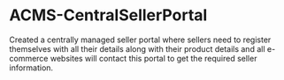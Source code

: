 # ACMS-CentralSellerPortal

Created a centrally managed seller portal where sellers need to register themselves with all their details along with their product details and all e-commerce websites will contact this portal to get the required seller information.
